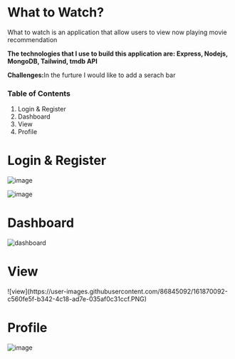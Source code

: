 <h1>What to Watch?</h1>

<p>What to watch is an application that allow users to view now playing movie recommendation</p>

<p><b>The technologies that I use to build this application are: Express, Nodejs, MongoDB, Tailwind, tmdb API</b></p>

<p><b>Challenges:</b>In the furture I would like to add a serach bar</p>

<h3>Table of Contents</h3>

<ol>
    <li>Login & Register</li>
    <li>Dashboard</li>
    <li>View</li>
    <li>Profile</li>
</ol>

<h1>Login & Register</h1>

![image](https://user-images.githubusercontent.com/86845092/147963068-4be80ef0-037a-47ea-a686-29965bf055a6.png)

![image](https://user-images.githubusercontent.com/86845092/147963659-465500ad-4eac-4b1a-baed-3607c648689f.png)

<h1>Dashboard</h1>

![dashboard](https://user-images.githubusercontent.com/86845092/161869650-8ba56ead-c708-4316-8980-3da04587fd43.PNG)

<h1>View</h1>
![view](https://user-images.githubusercontent.com/86845092/161870092-c560fe5f-b342-4c18-ad7e-035af0c31ccf.PNG)

<h1>Profile</h1>

![image](https://user-images.githubusercontent.com/86845092/147965290-6e6c34c2-fac8-4574-88b6-974b1871ebff.png)
